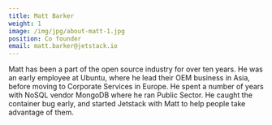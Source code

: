 ```yaml
---
title: Matt Barker
weight: 1
image: /img/jpg/about-matt-1.jpg
position: Co founder
email: matt.barker@jetstack.io 
---
```


Matt has been a part of the open source industry for over ten years. He was an early employee at Ubuntu, where he lead their OEM business in Asia, before moving to Corporate Services in Europe. He spent a number of years with NoSQL vendor MongoDB where he ran Public Sector. He caught the container bug early, and started Jetstack with Matt to help people take advantage of them.